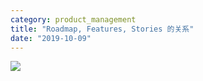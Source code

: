 ```yaml
---
category: product_management
title: "Roadmap, Features, Stories 的关系"
date: "2019-10-09"
---
```


![](https://goooooouwa.fun:8143/static/images/egbscwlu0aasz5y.jpeg)
